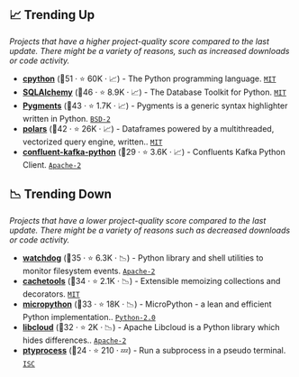 ## 📈 Trending Up

_Projects that have a higher project-quality score compared to the last update. There might be a variety of reasons, such as increased downloads or code activity._

- <b><a href="https://github.com/python/cpython">cpython</a></b> (🥇51 ·  ⭐ 60K · 📈) - The Python programming language. <code><a href="http://bit.ly/34MBwT8">MIT</a></code>
- <b><a href="https://github.com/sqlalchemy/sqlalchemy">SQLAlchemy</a></b> (🥇46 ·  ⭐ 8.9K · 📈) - The Database Toolkit for Python. <code><a href="http://bit.ly/34MBwT8">MIT</a></code>
- <b><a href="https://github.com/pygments/pygments">Pygments</a></b> (🥇43 ·  ⭐ 1.7K · 📈) - Pygments is a generic syntax highlighter written in Python. <code><a href="http://bit.ly/3rqEWVr">BSD-2</a></code>
- <b><a href="https://github.com/pola-rs/polars">polars</a></b> (🥇42 ·  ⭐ 26K · 📈) - Dataframes powered by a multithreaded, vectorized query engine, written.. <code><a href="http://bit.ly/34MBwT8">MIT</a></code>
- <b><a href="https://github.com/confluentinc/confluent-kafka-python">confluent-kafka-python</a></b> (🥉29 ·  ⭐ 3.6K · 📈) - Confluents Kafka Python Client. <code><a href="http://bit.ly/3nYMfla">Apache-2</a></code>

## 📉 Trending Down

_Projects that have a lower project-quality score compared to the last update. There might be a variety of reasons such as decreased downloads or code activity._

- <b><a href="https://github.com/gorakhargosh/watchdog">watchdog</a></b> (🥈35 ·  ⭐ 6.3K · 📉) - Python library and shell utilities to monitor filesystem events. <code><a href="http://bit.ly/3nYMfla">Apache-2</a></code>
- <b><a href="https://github.com/tkem/cachetools">cachetools</a></b> (🥇34 ·  ⭐ 2.1K · 📉) - Extensible memoizing collections and decorators. <code><a href="http://bit.ly/34MBwT8">MIT</a></code>
- <b><a href="https://github.com/micropython/micropython">micropython</a></b> (🥈33 ·  ⭐ 18K · 📉) - MicroPython - a lean and efficient Python implementation.. <code><a href="http://bit.ly/35wkF7y">Python-2.0</a></code>
- <b><a href="https://github.com/apache/libcloud">libcloud</a></b> (🥉32 ·  ⭐ 2K · 📉) - Apache Libcloud is a Python library which hides differences.. <code><a href="http://bit.ly/3nYMfla">Apache-2</a></code>
- <b><a href="https://github.com/pexpect/ptyprocess">ptyprocess</a></b> (🥉24 ·  ⭐ 210 · 💤) - Run a subprocess in a pseudo terminal. <code><a href="http://bit.ly/3hkKRql">ISC</a></code>

